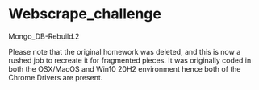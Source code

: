 # Webscrape_challenge
Mongo_DB-Rebuild.2


Please note that the original homework was deleted, and this is now a rushed job to recreate it for fragmented pieces. 
It was originally coded in both the OSX/MacOS and Win10 20H2 environment hence both of the Chrome Drivers are present. 
